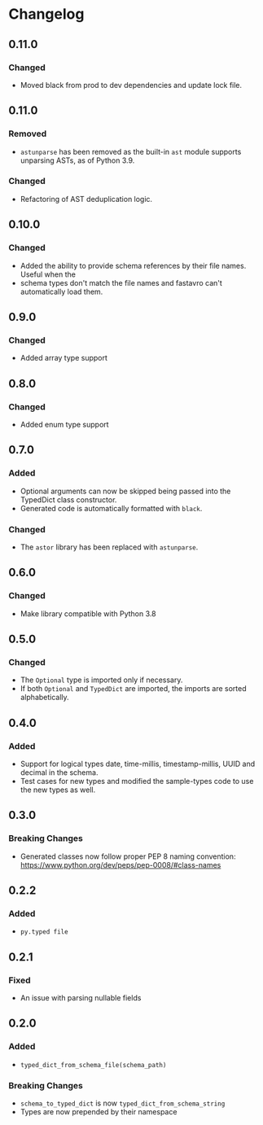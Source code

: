 # Changelog
## 0.11.0
### Changed
- Moved black from prod to dev dependencies and update lock file.

## 0.11.0
### Removed
- `astunparse` has been removed as the built-in `ast` module supports unparsing ASTs, as of Python 3.9.
### Changed
- Refactoring of AST deduplication logic.
  
## 0.10.0
### Changed
- Added the ability to provide schema references by their file names.  Useful when the
- schema types don't match the file names and fastavro can't automatically load them.
  
## 0.9.0
### Changed
- Added array type support

## 0.8.0
### Changed
- Added enum type support

## 0.7.0
### Added
- Optional arguments can now be skipped being passed into the TypedDict class constructor.
- Generated code is automatically formatted with `black`.

### Changed
- The `astor` library has been replaced with `astunparse`.

## 0.6.0
### Changed
- Make library compatible with Python 3.8

## 0.5.0
### Changed
- The `Optional` type is imported only if necessary.
- If both `Optional` and `TypedDict` are imported, the imports are sorted alphabetically.

## 0.4.0

### Added

- Support for logical types date, time-millis, timestamp-millis, UUID and decimal in the schema.
- Test cases for new types and modified the sample-types code to use the new types as well.

## 0.3.0

### Breaking Changes

- Generated classes now follow proper PEP 8 naming convention: https://www.python.org/dev/peps/pep-0008/#class-names
## 0.2.2

### Added

- `py.typed file`
## 0.2.1

### Fixed

- An issue with parsing nullable fields
## 0.2.0

### Added

- `typed_dict_from_schema_file(schema_path)`

### Breaking Changes

- `schema_to_typed_dict` is now `typed_dict_from_schema_string`
- Types are now prepended by their namespace
